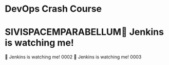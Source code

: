 # DevOps Crash Course
# SIVISPACEMPARABELLUM🚀 Jenkins is watching me!
🚀 Jenkins is watching me! 0002
🚀 Jenkins is watching me! 0003
